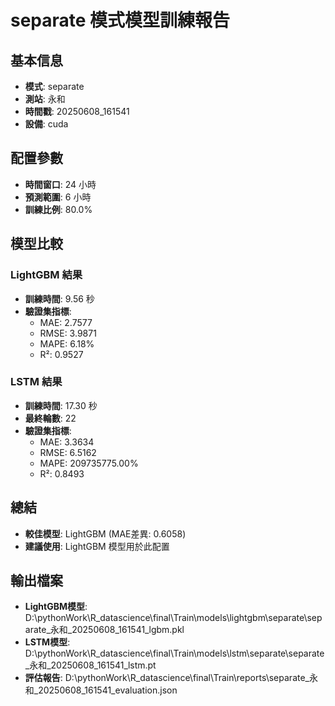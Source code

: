 
# separate 模式模型訓練報告

## 基本信息
- **模式**: separate
- **測站**: 永和
- **時間戳**: 20250608_161541
- **設備**: cuda

## 配置參數
- **時間窗口**: 24 小時
- **預測範圍**: 6 小時
- **訓練比例**: 80.0%

## 模型比較

### LightGBM 結果

- **訓練時間**: 9.56 秒
- **驗證集指標**:
  - MAE: 2.7577
  - RMSE: 3.9871
  - MAPE: 6.18%
  - R²: 0.9527

### LSTM 結果

- **訓練時間**: 17.30 秒
- **最終輪數**: 22
- **驗證集指標**:
  - MAE: 3.3634
  - RMSE: 6.5162
  - MAPE: 209735775.00%
  - R²: 0.8493

## 總結

- **較佳模型**: LightGBM (MAE差異: 0.6058)
- **建議使用**: LightGBM 模型用於此配置


## 輸出檔案
- **LightGBM模型**: D:\pythonWork\R_datascience\final\Train\models\lightgbm\separate\separate_永和_20250608_161541_lgbm.pkl
- **LSTM模型**: D:\pythonWork\R_datascience\final\Train\models\lstm\separate\separate_永和_20250608_161541_lstm.pt
- **評估報告**: D:\pythonWork\R_datascience\final\Train\reports\separate_永和_20250608_161541_evaluation.json
